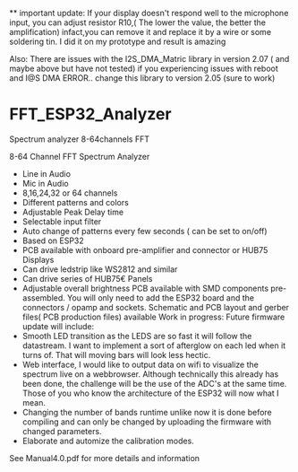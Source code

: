** important update: If your display doesn't respond well to the microphone input, you can adjust resistor R10,( The lower the value, the better the amplification) infact,you can remove it and replace it by a wire or some soldering tin. I did it on my prototype and result is amazing

Also: There are issues with the I2S_DMA_Matric library in version 2.07 ( and maybe above but have not tested) if you experiencing issues with reboot and I@S DMA ERROR.. change this library to version 2.05 (sure to work)

# FFT_ESP32_Analyzer
Spectrum analyzer 8-64channels FFT


8-64 Channel FFT Spectrum Analyzer
-	Line in Audio
-	Mic in Audio
-	8,16,24,32 or 64 channels
-	Different patterns and colors
-	Adjustable Peak Delay time
-	Selectable input filter
-	Auto change of patterns every few seconds ( can be set to on/off)
-	Based on ESP32
-	PCB available with onboard pre-amplifier and connector or HUB75 Displays
-	Can drive ledstrip like WS2812 and similar 
-	Can drive series of HUB75€ Panels
-	Adjustable overall brightness
PCB available with SMD components pre-assembled. You will only need to add the ESP32 board and the connectors / opamp and sockets.
Schematic and PCB layout and gerber files( PCB production files) available
Work in progress:
Future firmware update will include:
-	Smooth LED transition as the LEDS are so fast it will follow the datastream. I want to implement a sort of afterglow on each led when it turns of. That will moving bars will look less hectic.
-	Web interface, I would like to output data on wifi to visualize the spectrum live on a webbrowser. Although technically this already has been done, the challenge will be the use of the ADC's at the same time. Those of you who know the architecture of the ESP32 will now what I mean.
-	Changing the number of bands runtime unlike now it is done before compiling and can only be changed by uploading the firmware with changed parameters.
-	Elaborate and automize the calibration modes.


See Manual4.0.pdf for more details and information
